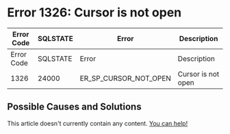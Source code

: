 
# Error 1326: Cursor is not open


| Error Code | SQLSTATE | Error | Description |
| --- | --- | --- | --- |
| Error Code | SQLSTATE | Error | Description |
| 1326 | 24000 | ER_SP_CURSOR_NOT_OPEN | Cursor is not open |




## Possible Causes and Solutions


This article doesn't currently contain any content. [You can help!](/kb/en/writing-and-editing-knowledge-base-articles/)

